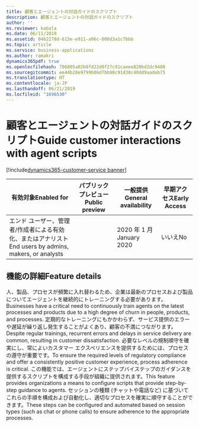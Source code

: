```yaml
---
title: 顧客とエージェントの対話ガイドのスクリプト
description: 顧客とエージェントの対話ガイドのスクリプト
author: ''
ms.reviewer: kabala
ms.date: 06/11/2019
ms.assetid: 0462278d-615e-e911-a96c-000d3a1c7bbb
ms.topic: article
ms.service: business-applications
ms.author: ramakri
dynamics365pdf: true
ms.openlocfilehash: 706805a02b8fd22d0f27c91caeee820bd2dc9408
ms.sourcegitcommit: ee44b28e9799b06d7bb98c91d30c40dd9aadeb75
ms.translationtype: HT
ms.contentlocale: ja-JP
ms.lasthandoff: 06/21/2019
ms.locfileid: "1696530"
---
```

# <a name="guide-customer-interactions-with-agent-scripts"></a><span data-ttu-id="8dad7-103">顧客とエージェントの対話ガイドのスクリプト</span><span class="sxs-lookup"><span data-stu-id="8dad7-103">Guide customer interactions with agent scripts</span></span>
[!include[dynamics365-customer-service banner](../includes/dynamics365-customer-service.md)]

| <span data-ttu-id="8dad7-104">有効対象</span><span class="sxs-lookup"><span data-stu-id="8dad7-104">Enabled for</span></span>    |  <span data-ttu-id="8dad7-105">パブリック プレビュー</span><span class="sxs-lookup"><span data-stu-id="8dad7-105">Public preview</span></span> | <span data-ttu-id="8dad7-106">一般提供</span><span class="sxs-lookup"><span data-stu-id="8dad7-106">General availability</span></span> | <span data-ttu-id="8dad7-107">早期アクセス</span><span class="sxs-lookup"><span data-stu-id="8dad7-107">Early Access</span></span> |
| ---------- | ---------- |---------- |---------- |
|<span data-ttu-id="8dad7-108">エンド ユーザー、管理者/作成者による有効化、またはアナリスト</span><span class="sxs-lookup"><span data-stu-id="8dad7-108">End users by admins, makers, or analysts</span></span>|| <span data-ttu-id="8dad7-109">2020 年 1 月</span><span class="sxs-lookup"><span data-stu-id="8dad7-109">January 2020</span></span>|<span data-ttu-id="8dad7-110">いいえ</span><span class="sxs-lookup"><span data-stu-id="8dad7-110">No</span></span> |






## <a name="feature-details"></a><span data-ttu-id="8dad7-111">機能の詳細</span><span class="sxs-lookup"><span data-stu-id="8dad7-111">Feature details</span></span>
<!--feature detail start -->
<span data-ttu-id="8dad7-112">人、製品、プロセスが頻繁に入れ替わるため、企業は最新のプロセスおよび製品についてエージェントを継続的にトレーニングする必要があります。</span><span class="sxs-lookup"><span data-stu-id="8dad7-112">Businesses have a critical need to continuously train agents on the latest processes and products due to a high degree of churn in people, products, and processes.</span></span> <span data-ttu-id="8dad7-113">定期的なトレーニングにもかかわらず、サービス提供のエラーや遅延が繰り返し発生することがよくあり、顧客の不満につながります。</span><span class="sxs-lookup"><span data-stu-id="8dad7-113">Despite regular trainings, recurrent errors and delays in service delivery are common, resulting in customer dissatisfaction.</span></span> <span data-ttu-id="8dad7-114">必要なレベルの規制順守を確実にし、常によいカスタマー エクスペリエンスを提供するためには、プロセスの遵守が重要です。</span><span class="sxs-lookup"><span data-stu-id="8dad7-114">To ensure the required levels of regulatory compliance and offer a consistently positive customer experience, process adherence is critical.</span></span> <span data-ttu-id="8dad7-115">この機能では、エージェントにステップバイステップのガイダンスを提供するスクリプトを構成する手段が組織に提供されます。</span><span class="sxs-lookup"><span data-stu-id="8dad7-115">This feature provides organizations a means to configure scripts that provide step-by-step guidance to agents.</span></span> <span data-ttu-id="8dad7-116">セッションの種類 (チャットや電話など) に基づいてこれらの手順を構成および自動化し、適切なプロセスを確実に順守することができます。</span><span class="sxs-lookup"><span data-stu-id="8dad7-116">These steps can be configured and automated based on session types (such as chat or phone calls) to ensure adherence to the appropriate processes.</span></span>
<!--feature detail end -->










